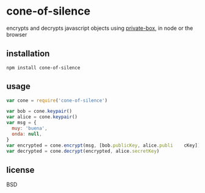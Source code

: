 # cone-of-silence

encrypts and decrypts javascript objects using [private-box](https://github.com/auditdrivencrypto/private-box), in node or the browser

## installation

    npm install cone-of-silence

## usage

```javascript
var cone = require('cone-of-silence')

var bob = cone.keypair()
var alice = cone.keypair()
var msg = {
  muy: 'buena',
  onda: null,
}
var encrypted = cone.encrypt(msg, [bob.publicKey, alice.publi    cKey])
var decrypted = cone.decrypt(encrypted, alice.secretKey)
```

## license
BSD
